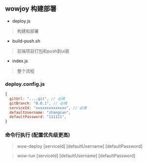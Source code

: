 ## wowjoy 构建部署
- deploy.js
> 构建和部署
- build-push.sh
> 前端项目打包和push到ui层
- index.js
> 整个流程

### deploy.config.js
```js
{
  gitUrl: "....git", // 必填
  gitBranch: "0.0.1", // 必填
  serviceId: "xxxxxxxxxxxxxx", // 必填
  defaultUsername: "zhangsan",
  defaultPassword: "111111",
}
```
### 命令行执行 (配置优先级更高)
> wow-deploy [serviceId] [defaultUsername] [defaultPassword]

> wow-run [serviceId] [defaultUsername] [defaultPassword]



